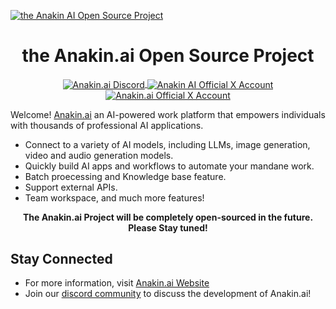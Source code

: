 [![the Anakin AI Open Source Project](https://media.licdn.com/dms/image/v2/D4E12AQFGt4yM8pyHWw/article-cover_image-shrink_720_1280/article-cover_image-shrink_720_1280/0/1721582604932?e=2147483647&v=beta&t=JRzd30qhB6a29H1ZbdGRKLixnpZF_uCg4wuZW6HKKxc)](https://anakin.ai?ref=github)

<h1 align="center">the Anakin.ai Open Source Project</h1>

<p align="center">
    <a href="https://discord.gg/bu5Qs7xT4D">
      <img alt="Anakin.ai Discord" src="https://img.shields.io/badge/Discord-7289DA?style=for-the-badge&logo=discord&logoColor=white" align="center" />
    </a>
    <a href="https://x.com/AnakinAiHQ">
        <img alt="Anakin AI Official X Account" src="https://img.shields.io/badge/Twitter-1DA1F2?style=for-the-badge&logo=twitter&logoColor=white" alt='Anakin AI Official X Account' align="center" />
    </a>
    <a href="https://www.linkedin.com/company/anakin-ai">
        <img alt="Anakin.ai Official X Account" src="https://img.shields.io/badge/linkedin-%230077B5.svg?style=for-the-badge&logo=linkedin&logoColor=white" alt='Linkedin' align="center" />
    </a>
</p>

Welcome! [Anakin.ai](https://anakin.ai?ref=github) an AI-powered work platform that empowers individuals with thousands of professional AI applications.

- Connect to a variety of AI models, including LLMs, image generation, video and audio generation models.
- Quickly build AI apps and workflows to automate your mandane work.
- Batch proecessing and Knowledge base feature.
- Support external APIs.
- Team workspace, and much more features!

<p align="center"><b>The Anakin.ai Project will be completely open-sourced in the future. Please Stay tuned!</b></p>

## Stay Connected

* For more information, visit [Anakin.ai Website](https://anakin.ai?ref=github)
* Join our [discord community](https://discord.gg/bu5Qs7xT4D) to discuss the development of Anakin.ai!

